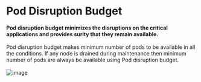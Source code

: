 # Pod Disruption Budget 

**Pod disruption budget minimizes the disruptions on the critical applications and provides surity that they remain available.**
<br> <br/>
Pod disruption budget makes minimum number of pods to be available in all the conditions. If any node is drained during maintenance then minimum number of pods are always be available using Pod disruption budget.
<br> <br/>
                         ![image](https://github.com/singhritesh85/terraform-azure/assets/56765895/cc9c5e66-5959-4fb2-8dce-cb19bea1e9b2)
